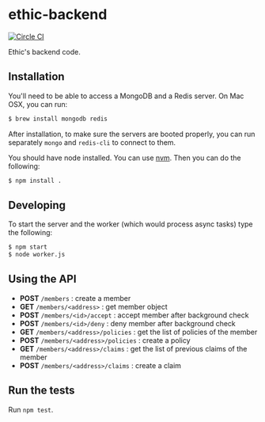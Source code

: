 # ethic-backend

[![Circle CI](https://circleci.com/gh/m-vdb/ethic-backend.svg?style=shield&circle-token=8499ee22b10ad230a99c5892e0b3ba22ddd298ee)](https://circleci.com/gh/m-vdb/ethic-backend/tree/master)

Ethic's backend code.

## Installation

You'll need to be able to access a MongoDB and a Redis server. On Mac OSX, you can run:
```bash
$ brew install mongodb redis
```
After installation, to make sure the servers are booted properly, you can run separately `mongo` and `redis-cli` to connect to them.

You should have node installed. You can use [nvm](https://github.com/creationix/nvm).
Then you can do the following:
```bash
$ npm install .
```

## Developing

To start the server and the worker (which would process async tasks) type the following:
```bash
$ npm start
$ node worker.js
```

## Using the API

- **POST** `/members` : create a member
- **GET** `/members/<address>` : get member object
- **POST** `/members/<id>/accept` : accept member after background check
- **POST** `/members/<id>/deny` : deny member after background check
- **GET** `/members/<address>/policies` : get the list of policies of the member
- **POST** `/members/<address>/policies` : create a policy
- **GET** `/members/<address>/claims` : get the list of previous claims of the member
- **POST** `/members/<address>/claims` : create a claim


## Run the tests

Run `npm test`.
